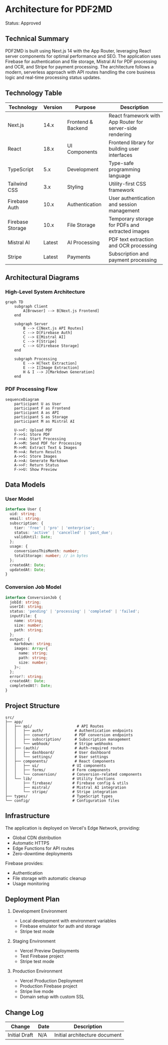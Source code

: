 # Architecture for PDF2MD

Status: Approved

## Technical Summary

PDF2MD is built using Next.js 14 with the App Router, leveraging React server components for optimal performance and SEO. The application uses Firebase for authentication and file storage, Mistral AI for PDF processing and OCR, and Stripe for payment processing. The architecture follows a modern, serverless approach with API routes handling the core business logic and real-time processing status updates.

## Technology Table

| Technology | Version | Purpose | Description |
|------------|---------|---------|-------------|
| Next.js | 14.x | Frontend & Backend | React framework with App Router for server-side rendering |
| React | 18.x | UI Components | Frontend library for building user interfaces |
| TypeScript | 5.x | Development | Type-safe programming language |
| Tailwind CSS | 3.x | Styling | Utility-first CSS framework |
| Firebase Auth | 10.x | Authentication | User authentication and session management |
| Firebase Storage | 10.x | File Storage | Temporary storage for PDFs and extracted images |
| Mistral AI | Latest | AI Processing | PDF text extraction and OCR processing |
| Stripe | Latest | Payments | Subscription and payment processing |

## Architectural Diagrams

### High-Level System Architecture

```mermaid
graph TD
    subgraph Client
        A[Browser] --> B[Next.js Frontend]
    end
    
    subgraph Server
        B --> C[Next.js API Routes]
        C --> D[Firebase Auth]
        C --> E[Mistral AI]
        C --> F[Stripe]
        C --> G[Firebase Storage]
    end
    
    subgraph Processing
        E --> H[Text Extraction]
        E --> I[Image Extraction]
        H & I --> J[Markdown Generation]
    end
```

### PDF Processing Flow

```mermaid
sequenceDiagram
    participant U as User
    participant F as Frontend
    participant A as API
    participant S as Storage
    participant M as Mistral AI
    
    U->>F: Upload PDF
    F->>S: Store PDF
    F->>A: Start Processing
    A->>M: Send PDF for Processing
    M->>M: Extract Text & Images
    M->>A: Return Results
    A->>S: Store Images
    A->>A: Generate Markdown
    A->>F: Return Status
    F->>U: Show Preview
```

## Data Models

### User Model
```typescript
interface User {
  uid: string;
  email: string;
  subscription: {
    tier: 'free' | 'pro' | 'enterprise';
    status: 'active' | 'cancelled' | 'past_due';
    validUntil: Date;
  };
  usage: {
    conversionsThisMonth: number;
    totalStorage: number; // in bytes
  };
  createdAt: Date;
  updatedAt: Date;
}
```

### Conversion Job Model
```typescript
interface ConversionJob {
  jobId: string;
  userId: string;
  status: 'pending' | 'processing' | 'completed' | 'failed';
  inputFile: {
    name: string;
    size: number;
    path: string;
  };
  output: {
    markdown: string;
    images: Array<{
      name: string;
      path: string;
      size: number;
    }>;
  };
  error?: string;
  createdAt: Date;
  completedAt?: Date;
}
```

## Project Structure

```text
src/
├── app/
│   ├── api/                    # API Routes
│   │   ├── auth/              # Authentication endpoints
│   │   ├── convert/           # PDF conversion endpoints
│   │   ├── subscription/      # Subscription management
│   │   └── webhook/           # Stripe webhooks
│   ├── (auth)/                # Auth-required routes
│   │   ├── dashboard/         # User dashboard
│   │   └── settings/          # User settings
│   ├── components/            # React Components
│   │   ├── ui/               # UI components
│   │   ├── forms/            # Form components
│   │   └── conversion/       # Conversion-related components
│   └── lib/                  # Utility functions
│       ├── firebase/         # Firebase config & utils
│       ├── mistral/          # Mistral AI integration
│       └── stripe/           # Stripe integration
├── types/                    # TypeScript types
└── config/                   # Configuration files
```

## Infrastructure

The application is deployed on Vercel's Edge Network, providing:
- Global CDN distribution
- Automatic HTTPS
- Edge Functions for API routes
- Zero-downtime deployments

Firebase provides:
- Authentication
- File storage with automatic cleanup
- Usage monitoring

## Deployment Plan

1. Development Environment
   - Local development with environment variables
   - Firebase emulator for auth and storage
   - Stripe test mode

2. Staging Environment
   - Vercel Preview Deployments
   - Test Firebase project
   - Stripe test mode

3. Production Environment
   - Vercel Production Deployment
   - Production Firebase project
   - Stripe live mode
   - Domain setup with custom SSL

## Change Log

| Change | Date | Description |
|--------|------|-------------|
| Initial Draft | N/A | Initial architecture document | 